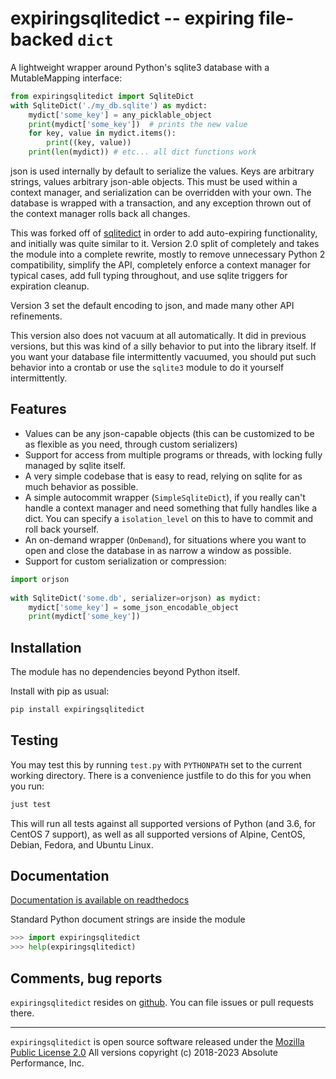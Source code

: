 # expiringsqlitedict -- expiring file-backed `dict`

A lightweight wrapper around Python's sqlite3 database with a MutableMapping
interface:

```python
from expiringsqlitedict import SqliteDict
with SqliteDict('./my_db.sqlite') as mydict:
    mydict['some_key'] = any_picklable_object
    print(mydict['some_key'])  # prints the new value
    for key, value in mydict.items():
        print((key, value))
    print(len(mydict)) # etc... all dict functions work
```

json is used internally by default to serialize the values. Keys are
arbitrary strings, values arbitrary json-able objects.  This must be used
within a context manager, and serialization can be overridden with your own.
The database is wrapped with a transaction, and any exception thrown out of the
context manager rolls back all changes.

This was forked off of [sqlitedict](https://github.com/RaRe-Technologies/sqlitedict)
in order to add auto-expiring functionality, and initially was quite similar to
it.  Version 2.0 split of completely and takes the module into a complete
rewrite, mostly to remove unnecessary Python 2 compatibility, simplify the API,
completely enforce a context manager for typical cases, add full typing
throughout, and use sqlite triggers for expiration cleanup.

Version 3 set the default encoding to json, and made many other API refinements.

This version also does not vacuum at all automatically.  It did in previous
versions, but this was kind of a silly behavior to put into the library itself.
If you want your database file intermittently vacuumed, you should put such
behavior into a crontab or use the `sqlite3` module to do it yourself
intermittently.

## Features

* Values can be any json-capable objects (this can be customized to be as
  flexible as you need, through custom serializers)
* Support for access from multiple programs or threads, with locking fully
  managed by sqlite itself.
* A very simple codebase that is easy to read, relying on sqlite for as much
  behavior as possible.
* A simple autocommit wrapper (`SimpleSqliteDict`), if you really can't
  handle a context manager and need something that fully handles like a dict.
  You can specify a `isolation_level` on this to have to commit and roll back
  yourself.
* An on-demand wrapper (`OnDemand`), for situations where you want to open and
  close the database in as narrow a window as possible.
* Support for custom serialization or compression:

```python
import orjson
  
with SqliteDict('some.db', serializer=orjson) as mydict:
    mydict['some_key'] = some_json_encodable_object
    print(mydict['some_key'])
```

## Installation

The module has no dependencies beyond Python itself.

Install with pip as usual:

```sh
pip install expiringsqlitedict
```

## Testing

You may test this by running `test.py` with `PYTHONPATH` set to the current
working directory.  There is a convenience justfile to do this for you when you
run:

```sh
just test
```

This will run all tests against all supported versions of Python (and 3.6, for
CentOS 7 support), as well as all supported versions of Alpine, CentOS, Debian,
Fedora, and Ubuntu Linux.

## Documentation

[Documentation is available on readthedocs](https://expiringsqlitedict.readthedocs.io/)

Standard Python document strings are inside the module

```python
>>> import expiringsqlitedict
>>> help(expiringsqlitedict)
```

## Comments, bug reports

`expiringsqlitedict` resides on [github](https://github.com/absperf/expiringsqlitedict). You can file issues or pull
requests there.

----

`expiringsqlitedict` is open source software released under the
[Mozilla Public License 2.0](https://opensource.org/license/mpl-2-0/)
All versions copyright (c) 2018-2023 Absolute Performance, Inc.

